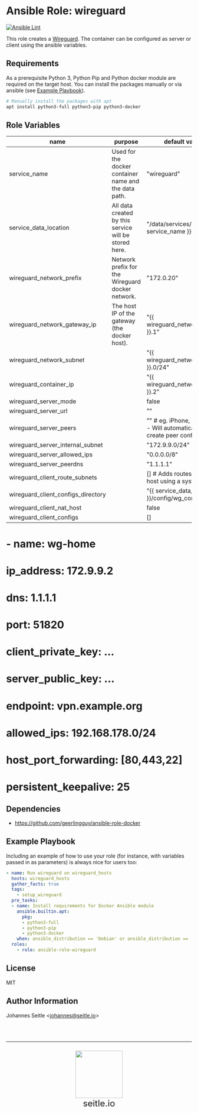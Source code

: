 Ansible Role: wireguard
=========
[![Ansible Lint](https://github.com/seitleio/ansible-role-wireguard/actions/workflows/ansible-lint.yaml/badge.svg)](https://github.com/seitleio/ansible-role-wireguard/actions/workflows/ansible-lint.yaml)

This role creates a [Wireguard](https://hub.docker.com/r/linuxserver/wireguard). The container can be configured as server or client using the ansible variables.

Requirements
------------

As a prerequisite Python 3, Python Pip and Python docker module are required on the target host. You can install the packages manually or via ansible (see [Example Playbook](#example-playbook)).

```bash
# Manually install the packages with apt
apt install python3-full python3-pip python3-docker
```

Role Variables
--------------

| name                               | purpose                                               | default value                                                            | note |
| ---------------------------------- | ----------------------------------------------------- | ------------------------------------------------------------------------ | ---- |
| service_name                       | Used for the docker container name and the data path. | "wireguard"                                                              |      |
| service_data_location              | All data created by this service will be stored here. | "/data/services/{{ service_name }}"                                      |      |
| wireguard_network_prefix           |  Network prefix for the Wireguard docker network. | "172.0.20"                                                               |      |
| wireguard_network_gateway_ip       |  The host IP of the gateway (the docker host).                                     | "{{ wireguard_network_prefix }}.1"                                       |      |
| wireguard_network_subnet           |                                                       | "{{ wireguard_network_prefix }}.0/24"                                    |      |
| wireguard_container_ip             |                                                       | "{{ wireguard_network_prefix }}.2"                                       |      |
| wireguard_server_mode              |                                                       | false                                                                    |      |
| wireguard_server_url               |                                                       | ""                                                                       |      |
| wireguard_server_peers             |                                                       | "" # eg. iPhone, notebook - Will automatically create peer configuration |      |
| wireguard_server_internal_subnet   |                                                       | "172.9.9.0/24"                                                           |      |
| wireguard_server_allowed_ips       |                                                       | "0.0.0.0/8"                                                              |      |
| wireguard_server_peerdns           |                                                       | "1.1.1.1"                                                                |      |
| wireguard_client_route_subnets     |                                                       | [] # Adds routes to the host using a systemd unit                        |      |
| wireguard_client_configs_directory |                                                       | "{{ service_data_path }}/config/wg_confs"                                |      |
| wireguard_client_nat_host          |                                                       | false                                                                    |      |
| wireguard_client_configs           |                                                       | []                                                                       |      |



# - name: wg-home
#   ip_address: 172.9.9.2
#   dns: 1.1.1.1
#   port: 51820
#   client_private_key: ...
#   server_public_key: ...
#   endpoint: vpn.example.org
#   allowed_ips: 192.168.178.0/24
#   host_port_forwarding: [80,443,22]
#   persistent_keepalive: 25

Dependencies
------------

* https://github.com/geerlingguy/ansible-role-docker

Example Playbook
----------------

Including an example of how to use your role (for instance, with variables passed in as parameters) is always nice for users too:

```yaml
- name: Run wireguard on wireguard_hosts
  hosts: wireguard_hosts
  gather_facts: true
  tags:
    - setup_wireguard
  pre_tasks:
  - name: Install requirements for Docker Ansible module
    ansible.builtin.apt:
      pkg:
      - python3-full
      - python3-pip
      - python3-docker
    when: ansible_distribution == 'Debian' or ansible_distribution == 'Ubuntu'
  roles:
    - role: ansible-role-wireguard
```

License
-------
MIT

Author Information
------------------
Johannes Seitle <<johannes@seitle.io>>

<br/><br/><hr/>
<p align="center" style="font-size:24px">
<img src="https://avatars.githubusercontent.com/u/102231325?s=400&u=0c500c28b968020e0c306478e55779ed7a872a98&v=4" width="128"/><br/>
seitle.io
<p/>
